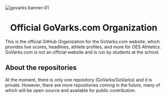 ![govarks banner-01](https://github.com/GoVarks/.github/assets/86856959/cafad7fb-f064-4ad4-bfc1-4945dad7e2e1)
<h1 align="center">Official GoVarks.com Organization</h1>

This is the official GitHub Organization for the GoVarks.com website, which provides live scores, headlines, athlete profiles, and more for OES Athletics. GoVarks.com is not an official website and is run by students at the school.

## About the repositories
At the moment, there is only one repository (GoVarks/GoVarks) and it is private. However, there are more repositories coming in the future, many of which will be open-source and available for public contribution.
